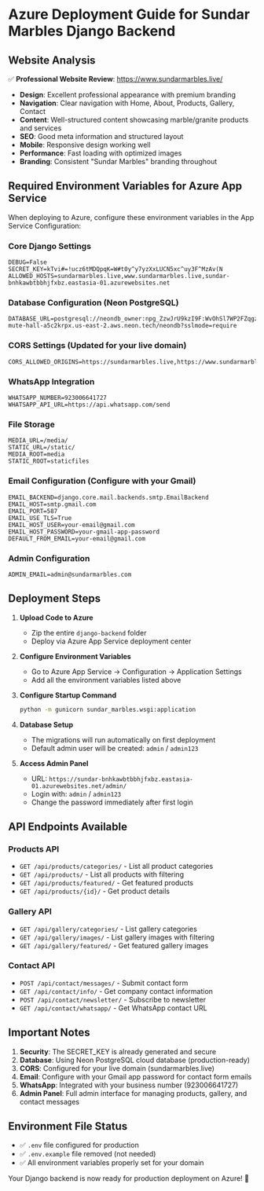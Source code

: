 # Azure Deployment Guide for Sundar Marbles Django Backend

## Website Analysis
✅ **Professional Website Review**: https://www.sundarmarbles.live/
- **Design**: Excellent professional appearance with premium branding
- **Navigation**: Clear navigation with Home, About, Products, Gallery, Contact
- **Content**: Well-structured content showcasing marble/granite products and services
- **SEO**: Good meta information and structured layout
- **Mobile**: Responsive design working well
- **Performance**: Fast loading with optimized images
- **Branding**: Consistent "Sundar Marbles" branding throughout

## Required Environment Variables for Azure App Service

When deploying to Azure, configure these environment variables in the App Service Configuration:

### Core Django Settings
```
DEBUG=False
SECRET_KEY=kTvi#=!ucz6tMDQpqK=W#t0y^y7yzXxLUCN5xc^uy3F^MzAv(N
ALLOWED_HOSTS=sundarmarbles.live,www.sundarmarbles.live,sundar-bnhkawbtbbhjfxbz.eastasia-01.azurewebsites.net
```

### Database Configuration (Neon PostgreSQL)
```
DATABASE_URL=postgresql://neondb_owner:npg_ZzwJrU9kzI9F:WvOhSl7WP2FZqgzh2E2H1qQxvZvuE@ep-mute-hall-a5c2krpx.us-east-2.aws.neon.tech/neondb?sslmode=require
```

### CORS Settings (Updated for your live domain)
```
CORS_ALLOWED_ORIGINS=https://sundarmarbles.live,https://www.sundarmarbles.live
```

### WhatsApp Integration
```
WHATSAPP_NUMBER=923006641727
WHATSAPP_API_URL=https://api.whatsapp.com/send
```

### File Storage
```
MEDIA_URL=/media/
STATIC_URL=/static/
MEDIA_ROOT=media
STATIC_ROOT=staticfiles
```

### Email Configuration (Configure with your Gmail)
```
EMAIL_BACKEND=django.core.mail.backends.smtp.EmailBackend
EMAIL_HOST=smtp.gmail.com
EMAIL_PORT=587
EMAIL_USE_TLS=True
EMAIL_HOST_USER=your-email@gmail.com
EMAIL_HOST_PASSWORD=your-gmail-app-password
DEFAULT_FROM_EMAIL=your-email@gmail.com
```

### Admin Configuration
```
ADMIN_EMAIL=admin@sundarmarbles.com
```

## Deployment Steps

1. **Upload Code to Azure**
   - Zip the entire `django-backend` folder
   - Deploy via Azure App Service deployment center

2. **Configure Environment Variables**
   - Go to Azure App Service → Configuration → Application Settings
   - Add all the environment variables listed above

3. **Configure Startup Command**
   ```bash
   python -m gunicorn sundar_marbles.wsgi:application
   ```

4. **Database Setup**
   - The migrations will run automatically on first deployment
   - Default admin user will be created: `admin` / `admin123`

5. **Access Admin Panel**
   - URL: `https://sundar-bnhkawbtbbhjfxbz.eastasia-01.azurewebsites.net/admin/`
   - Login with: `admin` / `admin123`
   - Change the password immediately after first login

## API Endpoints Available

### Products API
- `GET /api/products/categories/` - List all product categories
- `GET /api/products/` - List all products with filtering
- `GET /api/products/featured/` - Get featured products
- `GET /api/products/{id}/` - Get product details

### Gallery API
- `GET /api/gallery/categories/` - List gallery categories
- `GET /api/gallery/images/` - List gallery images with filtering
- `GET /api/gallery/featured/` - Get featured gallery images

### Contact API
- `POST /api/contact/messages/` - Submit contact form
- `GET /api/contact/info/` - Get company contact information
- `POST /api/contact/newsletter/` - Subscribe to newsletter
- `GET /api/contact/whatsapp/` - Get WhatsApp contact URL

## Important Notes

1. **Security**: The SECRET_KEY is already generated and secure
2. **Database**: Using Neon PostgreSQL cloud database (production-ready)
3. **CORS**: Configured for your live domain (sundarmarbles.live)
4. **Email**: Configure with your Gmail app password for contact form emails
5. **WhatsApp**: Integrated with your business number (923006641727)
6. **Admin Panel**: Full admin interface for managing products, gallery, and contact messages

## Environment File Status
- ✅ `.env` file configured for production
- ✅ `.env.example` file removed (not needed)
- ✅ All environment variables properly set for your domain

Your Django backend is now ready for production deployment on Azure! 🚀
